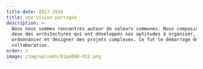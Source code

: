 ```yaml
---
title-date: 2017-2018
title: une vision partagée
description: >-
  Nous nous sommes rencontrés autour de valeurs communes. Nous composions tous
  deux des architectures qui ont développés nos aptitudes à organiser,
  ordonnancer et designer des projets complexes. Ce fut le démarrage de notre
  collaboration.
order: 2
image: /img/uploads/01pp000-032.png
---
```


